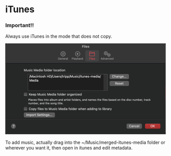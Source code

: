# iTunes

### Important!! 
Always use iTunes in the mode that does not copy. 

<!-- image -->
![iTunes](./settings.png)


To add music, actually drag into the ~/Music/merged-itunes-media folder or wherever you want it, then 
open in itunes and edit metadata. 